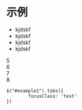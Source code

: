 # 示例
<div id="example1">
		<ul>
			<li data-index="0">kjdskf</li>
			<li data-index="1">kjdskf</li>
			<li data-index="2">kjdskf</li>
			<li data-index="3">kjdskf</li>
		</ul>
		<div class="panel-wrap">
			<div class="panel" id="panel5" style="display:block;">5</div>
			<div class="panel" id="panel6">6</div>
			<div class="panel" id="panel7">7</div>
			<div class="panel" id="panel8">8</div>
		</div>		
	</div>
	
	$("#example1").tabs({			
			focusClass: 'test'			
	})
